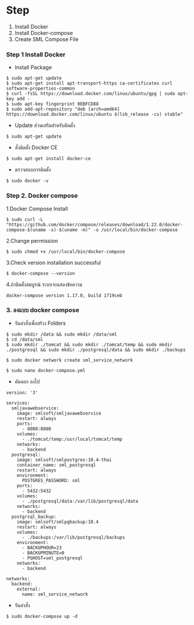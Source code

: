 # Step
1. Install Docker
2. Install Docker-compose
3. Create SML Compose File

### Step 1 Install Docker

- Install Package 

```
$ sudo apt-get update
$ sudo apt-get install apt-transport-https ca-certificates curl software-properties-common
$ curl -fsSL https://download.docker.com/linux/ubuntu/gpg | sudo apt-key add -
$ sudo apt-key fingerprint 0EBFCD88
$ sudo add-apt-repository "deb [arch=amd64] https://download.docker.com/linux/ubuntu $(lsb_release -cs) stable"
```

- Update ส่วนเสริมสำหรับติดตั้ง

```
$ sudo apt-get update
```

- สั่งติดตั้ง Docker CE

```
$ sudo apt-get install docker-ce
```

- ตรวจสอบการติดตั้ง

```
$ sudo docker -v
```

### Step 2. Docker compose

1.Docker Compose Install

```
$ sudo curl -L "https://github.com/docker/compose/releases/download/1.22.0/docker-compose-$(uname -s)-$(uname -m)" -o /usr/local/bin/docker-compose
```

2.Change permission

```
$ sudo chmod +x /usr/local/bin/docker-compose
```

3.Check version installation successful

```
$ docker-compose --version
```

4.ถ้าติดตั้งสมบูรณ์ ระบบจะแสดงข้อความ
```
docker-compose version 1.17.0, build 1719ceb
```

### 3.  ลงแบบ docker compose

- รันคำสั่งเพื่อสร้าง Folders

```
$ sudo mkdir /data && sudo mkdir /data/sml
$ cd /data/sml
$ sudo mkdir ./tomcat && sudo mkdir ./tomcat/temp && sudo mkdir ./postgresql && sudo mkdir ./postgresql/data && sudo mkdir ./backups

$ sudo docker network create sml_service_network

$ sudo nano docker-compose.yml

```
- คัดลอก ลงไป

```
version: '3'

services:
  smljavawebservice:
    image: smlsoft/smljavawebservice
    restart: always
    ports:
      - 8080:8080
    volumes:
      - ./tomcat/temp:/usr/local/tomcat/temp
    networks:
      - backend
  postgresql:
    image: smlsoft/smlpostgres:10.4-thai
    container_name: sml_postgresql
    restart: always
    environment:
      POSTGRES_PASSWORD: sml
    ports:
      - 5432:5432
    volumes:
      - ./postgresql/data:/var/lib/postgresql/data
    networks:
      - backend
  postgrsql_backup:
    image: smlsoft/smlpgbackup:10.4
    restart: always
    volumes:
      - ./backups:/var/lib/postgresql/backups
    environment:
      - BACKUPHOUR=23
      - BACKUPMINUTE=0
      - PGHOST=sml_postgresql
    networks:
      - backend
      
networks:
  backend:
    external:
      name: sml_service_network

```

- รันคำสั่ง

```
$ sudo docker-compose up -d
```

